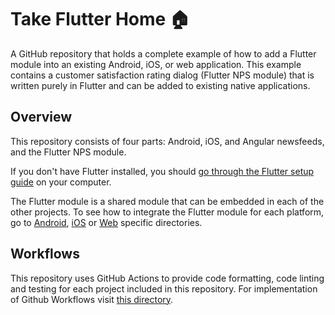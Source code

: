 # Take Flutter Home 🏠

A GitHub repository that holds a complete example of how to add a Flutter module into an existing Android, iOS, or web application.
This example contains a customer satisfaction rating dialog (Flutter NPS module) that is written purely in Flutter and can be added to existing native applications.

## Overview

This repository consists of four parts: Android, iOS, and Angular newsfeeds, and the Flutter NPS module.

If you don't have Flutter installed, you should [go through the Flutter setup guide](https://docs.flutter.dev/get-started/install) on your computer.

The Flutter module is a shared module that can be embedded in each of the other projects. To see how to integrate the Flutter module for each platform, go to [Android](https://github.com/VGVentures/take-flutter-home/tree/main/newsfeed_android/README.md), [iOS](https://github.com/VGVentures/take-flutter-home/tree/main/newsfeed_ios/README.md) or [Web](https://github.com/VGVentures/take-flutter-home/tree/main/newsfeed_angular/README.md) specific directories.

## Workflows

This repository uses GitHub Actions to provide code formatting, code linting and testing for each project included in this repository. For implementation of Github Workflows visit [this directory](https://github.com/VGVentures/take-flutter-home/tree/main/.github/workflows).

